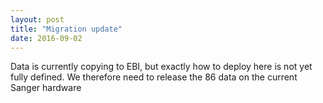 ```yaml
---
layout: post
title: "Migration update"
date: 2016-09-02
---
```


Data is currently copying to EBI, but exactly how to deploy here is not yet fully defined. We therefore need to release the 86 data on the current Sanger hardware 

